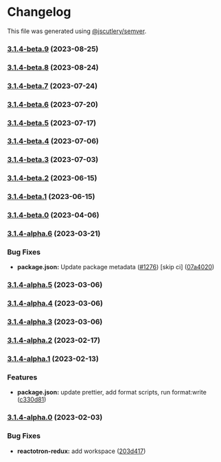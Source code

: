 # Changelog

This file was generated using [@jscutlery/semver](https://github.com/jscutlery/semver).

### [3.1.4-beta.9](https://github.com/infinitered/reactotron/compare/reactotron-redux@3.1.4-beta.8...reactotron-redux@3.1.4-beta.9) (2023-08-25)

### [3.1.4-beta.8](https://github.com/infinitered/reactotron/compare/reactotron-redux@3.1.4-beta.7...reactotron-redux@3.1.4-beta.8) (2023-08-24)

### [3.1.4-beta.7](https://github.com/infinitered/reactotron/compare/reactotron-redux@3.1.4-beta.6...reactotron-redux@3.1.4-beta.7) (2023-07-24)

### [3.1.4-beta.6](https://github.com/infinitered/reactotron/compare/reactotron-redux@3.1.4-beta.5...reactotron-redux@3.1.4-beta.6) (2023-07-20)

### [3.1.4-beta.5](https://github.com/infinitered/reactotron/compare/reactotron-redux@3.1.4-beta.4...reactotron-redux@3.1.4-beta.5) (2023-07-17)

### [3.1.4-beta.4](https://github.com/infinitered/reactotron/compare/reactotron-redux@3.1.4-beta.3...reactotron-redux@3.1.4-beta.4) (2023-07-06)

### [3.1.4-beta.3](https://github.com/infinitered/reactotron/compare/reactotron-redux@3.1.4-beta.2...reactotron-redux@3.1.4-beta.3) (2023-07-03)

### [3.1.4-beta.2](https://github.com/infinitered/reactotron/compare/reactotron-redux@3.1.4-beta.1...reactotron-redux@3.1.4-beta.2) (2023-06-15)

### [3.1.4-beta.1](https://github.com/infinitered/reactotron/compare/reactotron-redux@3.1.4-beta.0...reactotron-redux@3.1.4-beta.1) (2023-06-15)

### [3.1.4-beta.0](https://github.com/infinitered/reactotron/compare/reactotron-redux@3.1.4-alpha.6...reactotron-redux@3.1.4-beta.0) (2023-04-06)

### [3.1.4-alpha.6](https://github.com/infinitered/reactotron/compare/reactotron-redux@3.1.4-alpha.5...reactotron-redux@3.1.4-alpha.6) (2023-03-21)


### Bug Fixes

* **package.json:** Update package metadata ([#1276](https://github.com/infinitered/reactotron/issues/1276)) [skip ci] ([07a4020](https://github.com/infinitered/reactotron/commit/07a4020bf528de100a9191bd92a92d835d5ccaa7))

### [3.1.4-alpha.5](https://github.com/infinitered/reactotron/compare/reactotron-redux@3.1.4-alpha.4...reactotron-redux@3.1.4-alpha.5) (2023-03-06)

### [3.1.4-alpha.4](https://github.com/infinitered/reactotron/compare/reactotron-redux@3.1.4-alpha.3...reactotron-redux@3.1.4-alpha.4) (2023-03-06)

### [3.1.4-alpha.3](https://github.com/infinitered/reactotron/compare/reactotron-redux@3.1.4-alpha.2...reactotron-redux@3.1.4-alpha.3) (2023-03-06)

### [3.1.4-alpha.2](https://github.com/infinitered/reactotron/compare/reactotron-redux@3.1.4-alpha.1...reactotron-redux@3.1.4-alpha.2) (2023-02-17)

### [3.1.4-alpha.1](https://github.com/infinitered/reactotron/compare/reactotron-redux@3.1.4-alpha.0...reactotron-redux@3.1.4-alpha.1) (2023-02-13)


### Features

* **package.json:** update prettier, add format scripts, run format:write ([c330d81](https://github.com/infinitered/reactotron/commit/c330d81426c3f6f371a29a8a00ba9d1d6ce2d97a))

### [3.1.4-alpha.0](https://github.com/infinitered/reactotron/compare/reactotron-redux@3.1.3...reactotron-redux@3.1.4-alpha.0) (2023-02-03)


### Bug Fixes

* **reactotron-redux:** add workspace ([203d417](https://github.com/infinitered/reactotron/commit/203d4171cc277bcb690e5be826b3b838664ba1b0))
